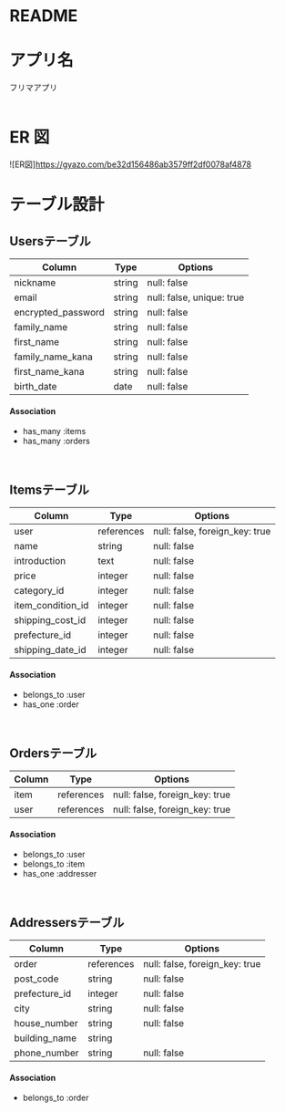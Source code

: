 # README
# アプリ名

フリマアプリ
<br>
<br>

# ER 図

![ER図]https://gyazo.com/be32d156486ab3579ff2df0078af4878

# テーブル設計

## Usersテーブル
| Column | Type       | Options                        |
| ------ | ---------- | ------------------------------ |
| nickname  | string | null: false |
| email   | string | null: false, unique: true|
| encrypted_password  | string | null: false |
| family_name  | string | null: false |
| first_name  | string | null: false |
| family_name_kana  | string | null: false |
| first_name_kana  | string | null: false |
| birth_date | date | null: false |

#### Association

- has_many :items
- has_many :orders

<br>

## Itemsテーブル
| Column | Type       | Options                        |
| ------ | ---------- | ------------------------------ |
| user             | references | null: false, foreign_key: true |
| name  | string | null: false |
| introduction  | text | null: false |
| price  | integer | null: false |
| category_id  | integer | null: false |
| item_condition_id  | integer | null: false |
| shipping_cost_id  | integer | null: false |
| prefecture_id  | integer | null: false |
| shipping_date_id  | integer | null: false |

#### Association

- belongs_to :user
- has_one :order

<br>

## Ordersテーブル
| Column | Type       | Options                        |
| ------ | ---------- | ------------------------------ |
| item  | references | null: false, foreign_key: true |
| user  | references | null: false, foreign_key: true |


#### Association

- belongs_to :user
- belongs_to :item
- has_one :addresser


<br>

## Addressersテーブル
| Column | Type       | Options                        |
| ------ | ---------- | ------------------------------ |
| order        | references | null: false, foreign_key: true |
| post_code  | string | null: false |
| prefecture_id  | integer | null: false |
| city  | string | null: false |
| house_number  | string | null: false |
| building_name  | string |
| phone_number  | string | null: false |

#### Association

- belongs_to :order
